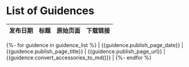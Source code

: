 # List of Guidences

| 发布日期 | 标题 | 原始页面 | 下载链接 |
| -------- | ---- | -------- | -------- |

{%- for guidence in guidence_list %}
| {{guidence.publish_page_date}} | {{guidence.publish_page_title}} | {{guidence.publish_page_url}} | {{guidence.convert_accessories_to_md()}} |
{%- endfor %}
